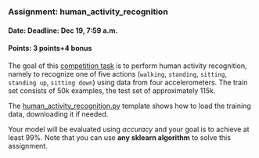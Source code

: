 ### Assignment: human_activity_recognition
#### Date: Deadline: Dec 19, 7:59 a.m.
#### Points: 3 points+4 bonus

The goal of this [competition task](https://ufal.mff.cuni.cz/courses/npfl129/2223-winter#competitions)
is to perform human activity recognition, namely to recognize one
of five actions (`walking`, `standing`, `sitting`, `standing up`, `sitting down`)
using data from four accelerometers. The train set consists of 50k
examples, the test set of approximately 115k.

The [human_activity_recognition.py](https://github.com/ufal/npfl129/tree/master/labs/10/human_activity_recognition.py)
template shows how to load the training data, downloading it if needed.

Your model will be evaluated using _accuracy_ and your goal is to achieve at
least 99%. Note that you can use **any sklearn algorithm** to solve this
assignment.
